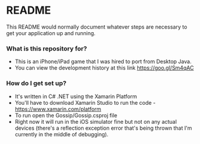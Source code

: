 # README #

This README would normally document whatever steps are necessary to get your application up and running.

### What is this repository for? ###

* This is an iPhone/iPad game that I was hired to port from Desktop Java.
* You can view the development history at this link https://goo.gl/Sm4qAC

### How do I get set up? ###

* It's written in C# .NET using the Xamarin Platform
* You'll have to download Xamarin Studio to run the code - https://www.xamarin.com/platform
* To run open the Gossip/Gossip.csproj file
* Right now it will run in the iOS simulator fine but not on any actual devices (there's a reflection exception error that's being thrown that I'm currently in the middle of debugging).